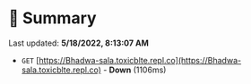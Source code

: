# 📖 Summary
Last updated: **5/18/2022, 8:13:07 AM**

- `GET` [https://Bhadwa-sala.toxicblte.repl.co](https://Bhadwa-sala.toxicblte.repl.co) - **Down** (1106ms)
